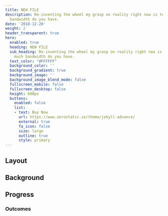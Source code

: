 ```yaml
---
title: NEW FILE
description: Re-inventing the wheel my grasp on reality right now is tenuous how much
  bandwidth do you have.
date: '2018-12-20'
weight: 2
header_transparent: true
hero:
  enabled: true
  heading: NEW FILE
  sub_heading: Re-inventing the wheel my grasp on reality right now is tenuous how
    much bandwidth do you have.
  text_color: "#FFFFFF"
  background_color: ''
  background_gradient: true
  background_image: ''
  background_image_blend_mode: false
  fullscreen_mobile: false
  fullscreen_desktop: false
  height: 600px
  buttons:
    enabled: false
    list:
    - text: Buy Now
      url: https://www.zerostatic.io/theme/jekyll-advance/
      external: true
      fa_icon: false
      size: large
      outline: true
      style: primary
---
```


## Layout

## Background

## Progress

### Outcomes
